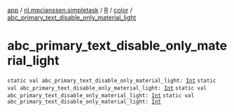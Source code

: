 [app](../../../index.md) / [nl.mpcjanssen.simpletask](../../index.md) / [R](../index.md) / [color](index.md) / [abc_primary_text_disable_only_material_light](.)

# abc_primary_text_disable_only_material_light

`static val abc_primary_text_disable_only_material_light: `[`Int`](https://kotlinlang.org/api/latest/jvm/stdlib/kotlin/-int/index.html)
`static val abc_primary_text_disable_only_material_light: `[`Int`](https://kotlinlang.org/api/latest/jvm/stdlib/kotlin/-int/index.html)
`static val abc_primary_text_disable_only_material_light: `[`Int`](https://kotlinlang.org/api/latest/jvm/stdlib/kotlin/-int/index.html)
`static val abc_primary_text_disable_only_material_light: `[`Int`](https://kotlinlang.org/api/latest/jvm/stdlib/kotlin/-int/index.html)